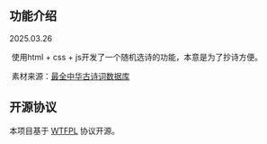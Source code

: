 ## 功能介绍

2025.03.26

​	使用html + css + js开发了一个随机选诗的功能，本意是为了抄诗方便。

​	素材来源：[最全中华古诗词数据库](https://github.com/luoluo13/chinese-poetry)



## 开源协议

本项目基于 [WTFPL](https://en.wikipedia.org/wiki/WTFPL) 协议开源。